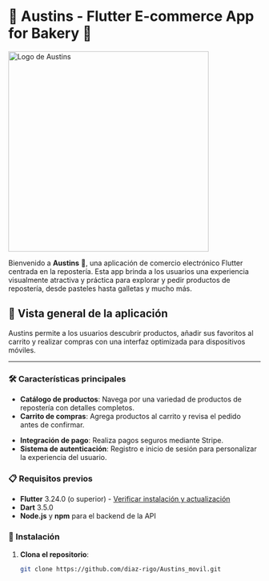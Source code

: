 # 🍰 Austins - Flutter E-commerce App for Bakery 🍰
<img src="https://static.wixstatic.com/media/64de7c_4d76bd81efd44bb4a32757eadf78d898~mv2_d_1765_2028_s_2.png" alt="Logo de Austins" width="400"/>

Bienvenido a **Austins** 🎂, una aplicación de comercio electrónico Flutter centrada en la repostería. Esta app brinda a los usuarios una experiencia visualmente atractiva y práctica para explorar y pedir productos de repostería, desde pasteles hasta galletas y mucho más.

## 📱 Vista general de la aplicación

Austins permite a los usuarios descubrir productos, añadir sus favoritos al carrito y realizar compras con una interfaz optimizada para dispositivos móviles.

---

### 🛠️ Características principales

- **Catálogo de productos**: Navega por una variedad de productos de repostería con detalles completos.
- **Carrito de compras**: Agrega productos al carrito y revisa el pedido antes de confirmar.
<!-- - **Buscador avanzado**: Encuentra tus productos favoritos fácilmente. -->
- **Integración de pago**: Realiza pagos seguros mediante Stripe.
- **Sistema de autenticación**: Registro e inicio de sesión para personalizar la experiencia del usuario.
<!-- - **Rutas de entrega**: Opciones de entrega para varias zonas en Hidalgo, México. -->

### 📋 Requisitos previos

- **Flutter** 3.24.0 (o superior) - [Verificar instalación y actualización](https://github.com/flutter/flutter.git)
- **Dart** 3.5.0
- **Node.js** y **npm** para el backend de la API

### 🚀 Instalación

1. **Clona el repositorio**:
   ```bash
   git clone https://github.com/diaz-rigo/Austins_movil.git
